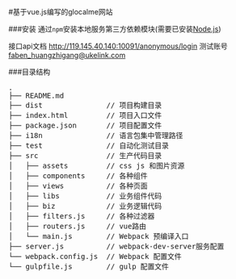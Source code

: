 #基于vue.js编写的glocalme网站

###安装
通过`npm`安装本地服务第三方依赖模块(需要已安装[Node.js](https://nodejs.org/))


接口api文档 http://119.145.40.140:10091/anonymous/login
测试账号 faben_huangzhigang@ukelink.com


###目录结构
<pre>
.
├── README.md           
├── dist               // 项目构建目录
├── index.html         // 项目入口文件
├── package.json       // 项目配置文件
├── i18n       		   // 语言包集中管理路径
├── test               // 自动化测试目录
├── src                // 生产代码目录
│   ├── assets         // css js 和图片资源
│   ├── components     // 各种组件
│   ├── views          // 各种页面
│   ├── libs           // 业务组件代码
│   ├── biz            // 业务逻辑代码
│   ├── filters.js     // 各种过滤器
│   ├── routers.js     // vue路由
│   └── main.js        // Webpack 预编译入口
├── server.js          // webpack-dev-server服务配置
└── webpack.config.js  // Webpack 配置文件
└── gulpfile.js  	   // gulp 配置文件
</pre>

